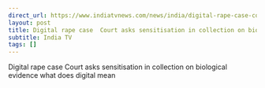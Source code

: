 ```yaml
---
direct_url: https://www.indiatvnews.com/news/india/digital-rape-case-court-asks-sensitisation-in-collection-on-biological-evidence-what-does-digital-mean-2025-01-20-972235
layout: post
title: Digital rape case  Court asks sensitisation in collection on biological evidence  what does  digital  mean 
subtitle: India TV
tags: []
---
```


Digital rape case  Court asks sensitisation in collection on biological evidence  what does  digital  mean 
